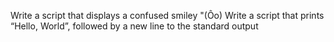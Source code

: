 Write a script that displays a confused smiley "(Ôo)
Write a script that prints “Hello, World”, followed by a new line to the standard output

